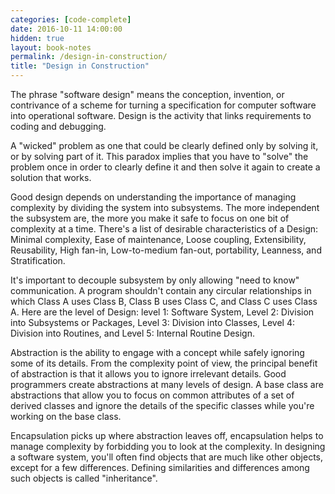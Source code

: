 ```yaml
---
categories: [code-complete]
date: 2016-10-11 14:00:00
hidden: true
layout: book-notes
permalink: /design-in-construction/
title: "Design in Construction"
---
```


The phrase "software design" means the conception, invention, or contrivance of a scheme for turning a specification for computer software into operational software. Design is the activity that links requirements to coding and debugging.

A "wicked" problem as one that could be clearly defined only by solving it, or by solving part of it. This paradox implies that you have to "solve" the problem once in order to clearly define it and then solve it again to create a solution that works.

Good design depends on understanding the importance of managing complexity by dividing the system into subsystems. The more independent the subsystem are, the more you make it safe to focus on one bit of complexity at a time. There's a list of desirable characteristics of a Design: Minimal complexity, Ease of maintenance, Loose coupling, Extensibility, Reusability, High fan-in, Low-to-medium fan-out, portability, Leanness, and Stratification.

It's important to decouple subsystem by only allowing "need to know" communication. A program shouldn't contain any circular relationships in which Class A uses Class B, Class B uses Class C, and Class C uses Class A. Here are the level of Design: level 1: Software System, Level 2: Division into Subsystems or Packages, Level 3: Division into Classes, Level 4: Division into Routines, and Level 5: Internal Routine Design.

Abstraction is the ability to engage with a concept while safely ignoring some of its details. From the complexity point of view, the principal benefit of abstraction is that it allows you to ignore irrelevant details. Good programmers create abstractions at many levels of design. A base class are abstractions that allow you to focus on common attributes of a set of derived classes and ignore the details of the specific classes while you're working on the base class.

Encapsulation picks up where abstraction leaves off, encapsulation helps to manage complexity by forbidding you to look at the complexity. In designing a software system, you'll often find objects that are much like other objects, except for a few differences. Defining similarities and differences among such objects is called "inheritance".
